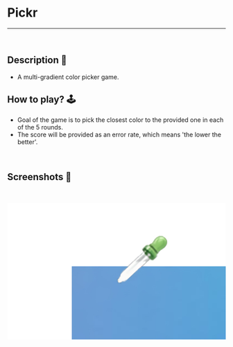 # **Pickr** 

---

<br>

## **Description 📃**
- A multi-gradient color picker game.


## **How to play? 🕹️**
- Goal of the game is to pick the closest color to the provided one in each of the 5 rounds. 
- The score will be provided as an error rate, which means 'the lower the better'.

	
<br>

## **Screenshots 📸**

<br>

![image](../../assets/images/Pickr.jpg)

<br>
